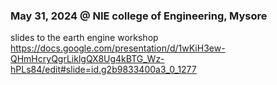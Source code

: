 
### May 31, 2024 @ NIE college of Engineering, Mysore

slides to the earth engine workshop https://docs.google.com/presentation/d/1wKiH3ew-QHmHcryQgrLiklgQX8Ug4kBTG_Wz-hPLs84/edit#slide=id.g2b9833400a3_0_1277
